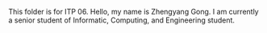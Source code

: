 This folder is for ITP 06.
Hello, my name is Zhengyang Gong. I am currently a senior student of Informatic, Computing, and Engineering student.